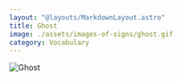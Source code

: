 ```yaml
---
layout: "@layouts/MarkdownLayout.astro"
title: Ghost
image: ./assets/images-of-signs/ghost.gif
category: Vocabulary
---
```


![Ghost](@signs/ghost.gif)
